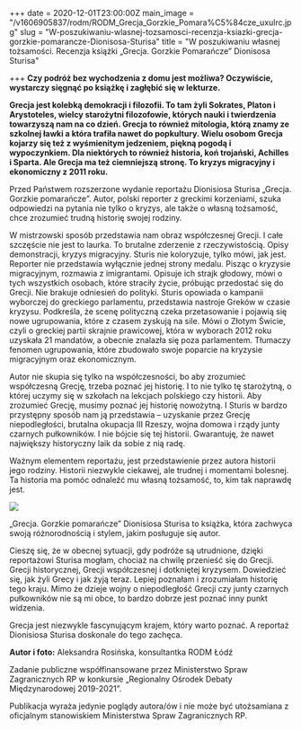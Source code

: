 +++
date = 2020-12-01T23:00:00Z
main_image = "/v1606905837/rodm/RODM_Grecja_Gorzkie_Pomara%C5%84cze_uxulrc.jpg"
slug = "W-poszukiwaniu-wlasnej-tozsamosci-recenzja-ksiazki-grecja-gorzkie-pomarancze-Dionisosa-Sturisa"
title = "W poszukiwaniu własnej tożsamości. Recenzja książki „Grecja. Gorzkie Pomarańcze” Dionisosa Sturisa"

+++
**Czy podróż bez wychodzenia z domu jest możliwa? Oczywiście, wystarczy sięgnąć po książkę i zagłębić się w lekturze.**

**Grecja jest kolebką demokracji i filozofii. To tam żyli Sokrates, Platon i Arystoteles, wielcy starożytni filozofowie, których nauki i twierdzenia towarzyszą nam na co dzień. Grecja to również mitologia, którą znamy ze szkolnej ławki a która trafiła nawet do popkultury. Wielu osobom Grecja kojarzy się też z wyśmienitym jedzeniem, piękną pogodą i wypoczynkiem. Dla niektórych to również historia, koń trojański, Achilles i Sparta. Ale Grecja ma też ciemniejszą stronę. To kryzys migracyjny i ekonomiczny z 2011 roku.**

Przed Państwem rozszerzone wydanie reportażu Dionisiosa Sturisa „Grecja. Gorzkie pomarańcze”. Autor, polski reporter z greckimi korzeniami, szuka odpowiedzi na pytania nie tylko o kryzys, ale także o własną tożsamość, chce zrozumieć trudną historię swojej rodziny.

W mistrzowski sposób przedstawia nam obraz współczesnej Grecji. I całe szczęście nie jest to laurka. To brutalne zderzenie z rzeczywistością. Opisy demonstracji, kryzys migracyjny. Sturis nie koloryzuje, tylko mówi, jak jest. Reporter nie przedstawia wyłącznie jednej strony medalu. Pisząc o kryzysie migracyjnym, rozmawia z imigrantami. Opisuje ich strajk głodowy, mówi o tych wszystkich osobach, które straciły życie, próbując przedostać się do Grecji. Nie brakuje odniesień do polityki. Sturis opowiada o kampanii wyborczej do greckiego parlamentu, przedstawia nastroje Greków w czasie kryzysu. Podkreśla, że scenę polityczną czeka przetasowanie i pojawią się nowe ugrupowania, które z czasem zyskują na sile. Mówi o Złotym Świcie, czyli o greckiej partii skrajnie prawicowej, która w wyborach 2012 roku uzyskała 21 mandatów, a obecnie znalazła się poza parlamentem. Tłumaczy fenomen ugrupowania, które zbudowało swoje poparcie na kryzysie migracyjnym oraz ekonomicznym.

Autor nie skupia się tylko na współczesności, bo aby zrozumieć współczesną Grecję, trzeba poznać jej historię. I to nie tylko tę starożytną, o której uczymy się w szkołach na lekcjach polskiego czy historii. Aby zrozumieć Grecję, musimy poznać jej historię nowożytną. I Sturis w bardzo przystępny sposób nam ją przedstawia – uzyskanie przez Grecję niepodległości, brutalna okupacja III Rzeszy, wojna domowa i rządy junty czarnych pułkowników. I nie bójcie się tej historii. Gwarantuję, że nawet największy historyczny laik da sobie z nią radę.

Ważnym elementem reportażu, jest przedstawienie przez autora historii jego rodziny. Historii niezwykle ciekawej, ale trudnej i momentami bolesnej. Ta historia ma pomóc odnaleźć mu własną tożsamość, to, kim tak naprawdę jest.

![](https://res.cloudinary.com/inspro/image/upload/v1606906442/rodm/RODM_Grecja_Gorzkie_ffbrka.jpg)

„Grecja. Gorzkie pomarańcze” Dionisiosa Sturisa to książka, która zachwyca swoją różnorodnością i stylem, jakim posługuje się autor.

Cieszę się, że w obecnej sytuacji, gdy podróże są utrudnione, dzięki reportażowi Sturisa mogłam, chociaż na chwilę przenieść się do Grecji. Grecji historycznej, Grecji współczesnej i dotkniętej kryzysem. Dowiedzieć się, jak żyli Grecy i jak żyją teraz. Lepiej poznałam i zrozumiałam historię tego kraju. Mimo że dzieje wojny o niepodległość Grecji czy junty czarnych pułkowników nie są mi obce, to bardzo dobrze jest poznać inny punkt widzenia.

Grecja jest niezwykle fascynującym krajem, który warto poznać. A reportaż Dionisiosa Sturisa doskonale do tego zachęca.

**Autor i foto:** Aleksandra Rosińska, konsultantka RODM Łódź

Zadanie publiczne współfinansowane przez Ministerstwo Spraw Zagranicznych RP w konkursie „Regionalny Ośrodek Debaty Międzynarodowej 2019-2021”.

Publikacja wyraża jedynie poglądy autora/ów i nie może być utożsamiana z oficjalnym stanowiskiem Ministerstwa Spraw Zagranicznych RP.